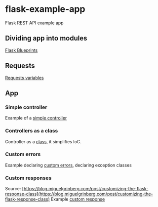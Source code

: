 # flask-example-app
Flask REST API example app

## Dividing app into modules
[Flask Blueprints](http://flask.pocoo.org/docs/0.12/blueprints/)

## Requests
[Requests variables](http://flask.pocoo.org/docs/0.12/quickstart/#variable-rules)

## App
### Simple controller
Example of a [simple controller](./app/script_magic)

### Controllers as a class
Controller as a [class](./app/class_module), it simplifies IoC.

### Custom errors 
Example declaring [custom errors](./app/errors), declaring exception classes

### Custom responses
Source: [https://blog.miguelgrinberg.com/post/customizing-the-flask-response-class](https://blog.miguelgrinberg.com/post/customizing-the-flask-response-class)
Example [custom response](./app/responses)

